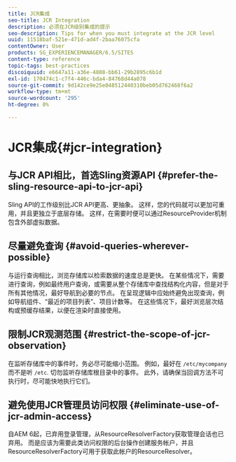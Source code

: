```yaml
---
title: JCR集成
seo-title: JCR Integration
description: 必须在JCR级别集成的提示
seo-description: Tips for when you must integrate at the JCR level
uuid: 11518baf-521e-471d-ad4f-2baa76075cfa
contentOwner: User
products: SG_EXPERIENCEMANAGER/6.5/SITES
content-type: reference
topic-tags: best-practices
discoiquuid: e6647a11-a36e-4808-bb61-29b2895c6b1d
exl-id: 170474c1-c7f4-446c-bda4-84768d44a078
source-git-commit: 9d142ce9e25e048512440310beb05d762468f6a2
workflow-type: tm+mt
source-wordcount: '295'
ht-degree: 0%

---
```


# JCR集成{#jcr-integration}

## 与JCR API相比，首选Sling资源API {#prefer-the-sling-resource-api-to-jcr-api}

Sling API的工作级别比JCR API更高、更抽象。 这样，您的代码就可以更加可重用，并且更独立于底层存储。 这样，在需要时便可以通过ResourceProvider机制包含外部虚拟数据。

## 尽量避免查询 {#avoid-queries-wherever-possible}

与运行查询相比，浏览存储库以检索数据的速度总是更快。 在某些情况下，需要进行查询，例如最终用户查询，或需要从整个存储库中查找结构化内容，但是对于所有其他情况，最好导航到必要的节点。 在呈现逻辑中应始终避免出现查询，例如导航组件、“最近的项目列表”、项目计数等。 在这些情况下，最好浏览层次结构或预缓存结果，以便在渲染时直接使用。

## 限制JCR观测范围 {#restrict-the-scope-of-jcr-observation}

在监听存储库中的事件时，务必尽可能缩小范围。 例如，最好在 `/etc/mycompany` 而不是听 `/etc`. 切勿监听存储库根目录中的事件。 此外，请确保当回调方法不可执行时，尽可能快地执行它们。

## 避免使用JCR管理员访问权限 {#eliminate-use-of-jcr-admin-access}

自AEM 6起，已弃用登录管理，从ResourceResolverFactory获取管理会话也已弃用。 而是应该为需要此类访问权限的后台操作创建服务帐户，并且ResourceResolverFactory可用于获取此帐户的ResourceResolver。
